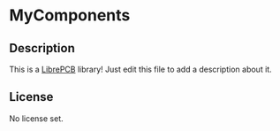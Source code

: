 # MyComponents

## Description

This is a [LibrePCB](https://librepcb.org) library!
Just edit this file to add a description about it.

## License

No license set.
